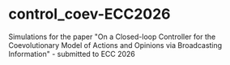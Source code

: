 # control_coev-ECC2026
Simulations for the paper "On a Closed-loop Controller for the Coevolutionary Model of Actions and Opinions via Broadcasting Information" - submitted to ECC 2026
